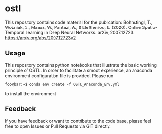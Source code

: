 # ostl
This repository contains code material for the publication: Bohnstingl, T., Woźniak, S., Maass, W., Pantazi, A., &amp; Eleftheriou, E. (2020). Online Spatio-Temporal Learning in Deep Neural Networks. arXiv, 2007.12723. https://arxiv.org/abs/2007.12723v2

## Usage
This repository contains python notebooks that illustrate the basic working principle of OSTL.
In order to facilitate a smoot experience, an anaconda environment configuration file is provided.
Please run 
```console
foo@bar:~$ conda env create -f OSTL_Anaconda_Env.yml
```
to install the environment

## Feedback
If you have feedback or want to contribute to the code base, please feel free to open Issues or Pull Requests via GIT directly.
